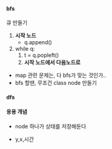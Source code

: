 #### bfs

큐 만들기

1. **시작 노드**
   - q.append()
2. while q:
   1. t = q.popleft()
   2. **시작 노드에서 다음노드로**



- map 관련 문제는, 다 bfs가 맞는 것인가..
- bfs 할땐, 무조건 class node 만들기



#### dfs





#### 응용 개념

- node 하나가 상태를 저장해둔다

- y,x,시간

  